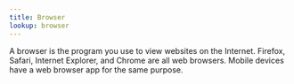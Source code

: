 ```yaml
---
title: Browser
lookup: browser
---
```

A browser is the program you use to view websites on the Internet. Firefox, Safari, Internet Explorer, and Chrome are all web browsers. Mobile devices have a web browser app for the same purpose.
